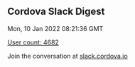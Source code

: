 ## Cordova Slack Digest
Mon, 10 Jan 2022 08:21:36 GMT

[User count: 4682](https://cordova.slack.com/)


Join the conversation at [slack.cordova.io](http://slack.cordova.io/)
